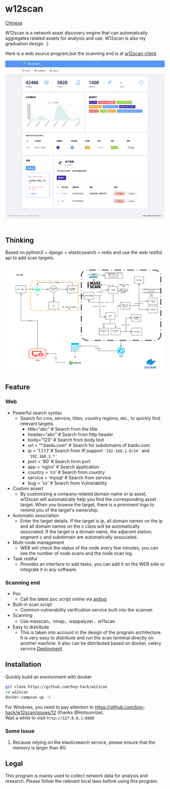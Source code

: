 # w12scan
[Chinese](README-ZH.md)

W12scan is a network asset discovery engine that can automatically aggregates related assets for analysis and use. W12scan is also my graduation design. :)

Here is a web source program,but the scanning end is at [w12scan-client](https://github.com/boy-hack/w12scan-client)

[![w12scan](./doc/w12scan-preview.png)](https://x.hacking8.com/content/uploadfile/201902/w12scan-preview-3.mp4)

## Thinking
Based on python3 + django + elasticsearch + redis and use the web restful api to add scan targets.

![w12scan](doc/w12scan.jpg)

## Feature

### Web
* Powerful search syntax
    * Search for cms, service, titles, country regions, etc., to quickly find relevant targets.
        - title=“abc” # Search from the title
        - header=“abc” # Search from http header
        - body=“123” # Search from body text
        - url = “*.baidu.com” # Search for subdomains of baidu.com
        - ip = ‘1.1.1.1’ # Search from IP,support `'192.168.1.0/24'` and `'192.168.1.*'`
        - port = ‘80’ # Search form port 
        - app = ’nginx’ # Search application
        - country = ‘cn’ # Search from country
        - service = ‘mysql’ # Search from service
        - bug = 'xx' # Search from Vulnerability
* Custom assert
    * By customizing a company-related domain name or ip asset, w12scan will automatically help you find the corresponding asset target. When you browse the target, there is a prominent logo to remind you of the target's ownership.
* Automatic association
    * Enter the target details. If the target is ip, all domain names on the ip and all domain names on the c class will be automatically associated. If the target is a domain name, the adjacent station, segment c and subdomain are automatically associated.
* Multi-node management
    * WEB will check the status of the node every few minutes, you can see the number of node scans and the node scan log.
* Task restful
    * Provides an interface to add tasks, you can add it on the WEB side or integrate it in any software.

### Scanning end
* Poc
    * Call the latest poc script online via [airbug](https://github.com/boy-hack/airbug)
* Built-in scan script
    * Common vulnerability verification service built into the scanner.
* Scanning
    * Use masscan，nmap，wappalyzer，w11scan
* Easy to distribute
    * This is taken into account in the design of the program architecture. It is very easy to distribute and run the scan terminal directly on another machine. It also can be distributed based on docker, celery service.[Deployment](./doc/deployment.md)

## Installation
Quickly build an environment with docker
```bash
git clone https://github.com/boy-hack/w12scan
cd w12scan
docker-compose up -d
```
For Windows, you need to pay attention to https://github.com/boy-hack/w12scan/issues/12 (thanks @Hotsunrize).  
Wait a while to visit `http://127.0.0.1:8000`
### Some Issue
1. Because relying on the elasticsearch service, please ensure that the memory is larger than 8G.
## Legal
This program is mainly used to collect network data for analysis and research. Please follow the relevant local laws before using this program.



